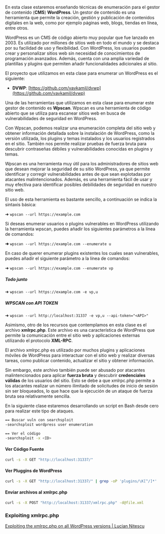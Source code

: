 
En esta clase estaremos enseñando técnicas de enumeración para el gestor de contenido (**CMS**) **WordPress**. Un gestor de contenido es una herramienta que permite la creación, gestión y publicación de contenidos digitales en la web, como por ejemplo páginas web, blogs, tiendas en línea, entre otros.

WordPress es un CMS de código abierto muy popular que fue lanzado en 2003. Es utilizado por millones de sitios web en todo el mundo y se destaca por su facilidad de uso y flexibilidad. Con WordPress, los usuarios pueden crear y personalizar sitios web sin necesidad de conocimientos de programación avanzados. Además, cuenta con una amplia variedad de plantillas y plugins que permiten añadir funcionalidades adicionales al sitio.

El proyecto que utilizamos en esta clase para enumerar un WordPress es el siguiente:

- **DVWP**: [https://github.com/vavkamil/dvwp](https://github.com/vavkamil/dvwp)

Una de las herramientas que utilizamos en esta clase para enumerar este gestor de contenido es **Wpscan**. Wpscan es una herramienta de código abierto que se utiliza para escanear sitios web en busca de vulnerabilidades de seguridad en WordPress.

Con Wpscan, podemos realizar una enumeración completa del sitio web y obtener información detallada sobre la instalación de WordPress, como la versión utilizada, los plugins y temas instalados y los usuarios registrados en el sitio. También nos permite realizar pruebas de fuerza bruta para descubrir contraseñas débiles y vulnerabilidades conocidas en plugins y temas.

Wpscan es una herramienta muy útil para los administradores de sitios web que desean mejorar la seguridad de su sitio WordPress, ya que permite identificar y corregir vulnerabilidades antes de que sean explotadas por atacantes malintencionados. Además, es una herramienta fácil de usar y muy efectiva para identificar posibles debilidades de seguridad en nuestro sitio web.

El uso de esta herramienta es bastante sencillo, a continuación se indica la sintaxis básica:

➜ `wpscan --url https://example.com`

Si deseas enumerar usuarios o plugins vulnerables en WordPress utilizando la herramienta wpscan, puedes añadir los siguientes parámetros a la línea de comandos:

**➜** `wpscan --url https://example.com --enumerate u`

En caso de querer enumerar plugins existentes los cuales sean vulnerables, puedes añadir el siguiente parámetro a la línea de comandos:

➜ `wpscan --url https://example.com --enumerate vp`

##### Todo junto
➜ `wpscan --url https://example.com -e vp,u`

##### WPSCAN con API TOKEN
➜ `wpscan --url http://localhost:31337 -e vp,u --api-token="<API>"    
`

Asimismo, otro de los recursos que contemplamos en esta clase es el archivo **xmlrpc.php**. Este archivo es una característica de WordPress que permite la comunicación entre el sitio web y aplicaciones externas utilizando el protocolo **XML-RPC**.

El archivo xmlrpc.php es utilizado por muchos plugins y aplicaciones móviles de WordPress para interactuar con el sitio web y realizar diversas tareas, como publicar contenido, actualizar el sitio y obtener información.

Sin embargo, este archivo también puede ser abusado por atacantes malintencionados para aplicar **fuerza bruta** y descubrir **credenciales válidas** de los usuarios del sitio. Esto se debe a que xmlrpc.php permite a los atacantes realizar un número ilimitado de solicitudes de inicio de sesión sin ser bloqueados, lo que hace que la ejecución de un ataque de fuerza bruta sea relativamente sencilla.

En la siguiente clase estaremos desarrollando un script en Bash desde cero para realizar este tipo de ataques.

```bash
== Buscar vuln con searchsploit
-searchsploit wordpress user enumeration

== Ver el código 
-searchsploit -x <ID> 

```
#### Ver Código Fuente
```bash
curl -s -X GET "http://localhost:31337/" 
```
#### Ver Pluggins de WordPress
```bash
curl -s -X GET "http://localhost:31337/" | grep -oP 'plugins/\K[^/]*' | sort -u
```
#### Enviar archivos al xmlrpc.php
```bash
curl -s -X POST "http://localhost:31337/xmlrpc.php" -d@file.xml 
```

### Exploiting xmlrpc.php
[Exploiting the xmlrpc.php on all WordPress versions | Lucian Nitescu](https://nitesculucian.github.io/2019/07/02/exploiting-the-xmlrpc-php-on-all-wordpress-versions/)


